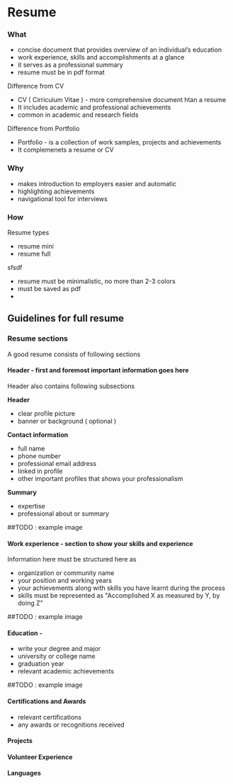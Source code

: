 # Resume

### What

- concise document that provides overview of an individual’s education
- work experience, skills and accomplishments at a glance
- it serves as a professional summary
- resume must be in pdf format

Difference from CV

- CV ( Cirriculum Vitae ) - more comprehensive document htan a resume
- It includes academic and professional achievements
- common in academic and research fields

Difference from Portfolio

- Portfolio - is a collection of work samples, projects and achievements
- It complemenets a resume or CV


### Why

- makes introduction to employers easier and automatic 
- highlighting achievements
- navigational tool for interviews

### How


Resume types
- resume mini
- resume full

sfsdf

- resume must be minimalistic, no more than 2-3 colors
- must be saved as pdf
- 




## Guidelines for full resume

### Resume sections

A good resume consists of following sections

#### Header - first and foremost important information goes here

Header also contains following subsections

**Header**

- clear profile picture
- banner or background ( optional )

**Contact information**

- full name
- phone number
- professional email address
- linked in profile
- other important profiles that shows your professionalism

**Summary**

- expertise
- professional about or summary

##TODO : example image

#### Work experience - section to show your skills and experience

Information here must be structured here as              

- organization or community name
- your position and working years
- your achievements along with skills you have learnt during the process 
- skills must be represented as "Accomplished X as measured by Y, by doing Z"

##TODO : example image

#### Education - 

- write your degree and major
- university or college name
- graduation year
- relevant academic achievements

##TODO : example image

#### Certifications and Awards

- relevant certifications
- any awards or recognitions received

#### Projects




#### Volunteer Experience


#### Languages


